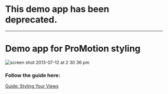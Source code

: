 # This demo app has been deprecated.

---

# Demo app for ProMotion styling

![screen shot 2013-07-12 at 2 30 36 pm](https://f.cloud.github.com/assets/1479215/791144/50cfbb38-eb3a-11e2-9c8e-3e7d2d322904.png)

### Follow the guide here:

[Guide: Styling Your Views](https://github.com/clearsightstudio/ProMotion/wiki/Guide:-Styling-Your-Views)


